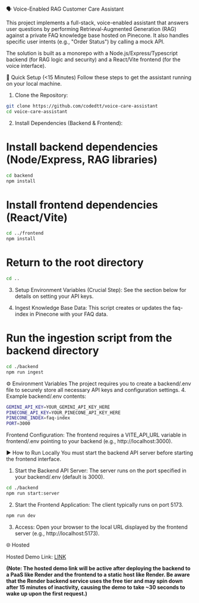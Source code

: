 🗣️ Voice-Enabled RAG Customer Care Assistant

This project implements a full-stack, voice-enabled assistant that answers user questions by performing Retrieval-Augmented Generation (RAG) against a private FAQ knowledge base hosted on Pinecone. It also handles specific user intents (e.g., "Order Status") by calling a mock API.

The solution is built as a monorepo with a Node.js/Express/Typescript backend (for RAG logic and security) and a React/Vite frontend (for the voice interface).

🚀 Quick Setup (<15 Minutes)
Follow these steps to get the assistant running on your local machine.

1. Clone the Repository:
```bash
git clone https://github.com/codedtt/voice-care-assistant
cd voice-care-assistant
```
2. Install Dependencies (Backend & Frontend):
# Install backend dependencies (Node/Express, RAG libraries)
```bash
cd backend
npm install
```
# Install frontend dependencies (React/Vite)
```bash
cd ../frontend
npm install
```

# Return to the root directory
```bash
cd ..
```

3. Setup Environment Variables (Crucial Step):
See the section below for details on setting your API keys.

4. Ingest Knowledge Base Data:
This script creates or updates the faq-index in Pinecone with your FAQ data.
# Run the ingestion script from the backend directory
```bash
cd ./backend
npm run ingest
```
⚙️ Environment Variables
The project requires you to create a backend/.env file to securely store all necessary API keys and configuration settings.
4. Example backend/.env contents:
```bash
GEMINI_API_KEY=YOUR_GEMINI_API_KEY_HERE
PINECONE_API_KEY=YOUR_PINECONE_API_KEY_HERE
PINECONE_INDEX=faq-index
PORT=3000
```
Frontend Configuration: The frontend requires a VITE_API_URL variable in frontend/.env pointing to your backend (e.g., http://localhost:3000).

▶️ How to Run Locally
You must start the backend API server before starting the frontend interface.

1. Start the Backend API Server:
The server runs on the port specified in your backend/.env (default is 3000).
```bash
cd ./backend
npm run start:server
```

2. Start the Frontend Application:
The client typically runs on port 5173.
```bash
npm run dev
```

3. Access: Open your browser to the local URL displayed by the frontend server (e.g., http://localhost:5173).

🌐 Hosted

Hosted Demo Link: [LINK](https://voice-care-assistant-wp7l.onrender.com)

**(Note: The hosted demo link will be active after deploying the backend to a PaaS like Render and the frontend to a static host like Render. Be aware that the Render backend service uses the free tier and may **spin down after 15 minutes of inactivity**, causing the demo to take **~30 seconds to wake up** upon the first request.)**
